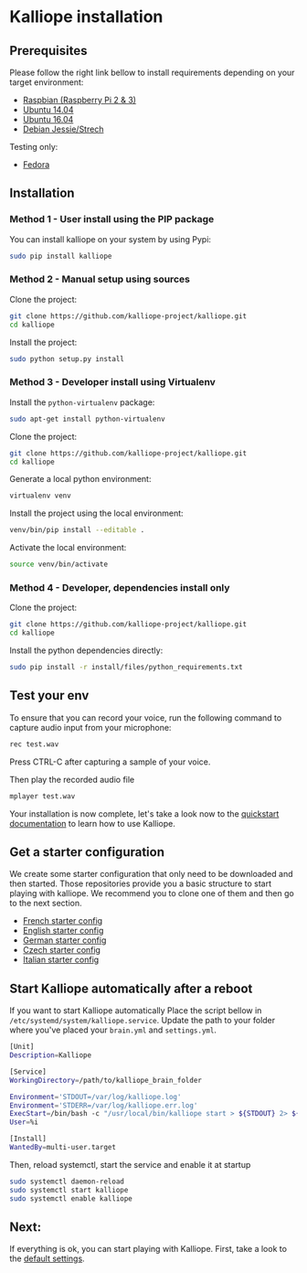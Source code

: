 # Kalliope installation

## Prerequisites

Please follow the right link bellow to install requirements depending on your target environment:
- [Raspbian (Raspberry Pi 2 & 3)](installation/raspbian.md)
- [Ubuntu 14.04](installation/ubuntu_14.04.md)
- [Ubuntu 16.04](installation/ubuntu_16.04.md)
- [Debian Jessie/Strech](installation/debian.md)

Testing only:
- [Fedora](installation/fedora.md)

## Installation

### Method 1 - User install using the PIP package

You can install kalliope on your system by using Pypi:
```bash
sudo pip install kalliope
```

### Method 2 - Manual setup using sources

Clone the project:
```bash
git clone https://github.com/kalliope-project/kalliope.git
cd kalliope
```

Install the project:
```bash
sudo python setup.py install
```

### Method 3 - Developer install using Virtualenv

Install the `python-virtualenv` package:
```bash
sudo apt-get install python-virtualenv
```

Clone the project:
```bash
git clone https://github.com/kalliope-project/kalliope.git
cd kalliope
```

Generate a local python environment:
```bash
virtualenv venv
```

Install the project using the local environment:
```bash
venv/bin/pip install --editable .
```

Activate the local environment:
```bash
source venv/bin/activate
```

### Method 4 - Developer, dependencies install only

Clone the project:
```bash
git clone https://github.com/kalliope-project/kalliope.git
cd kalliope
```

Install the python dependencies directly:
```bash
sudo pip install -r install/files/python_requirements.txt
```

## Test your env

To ensure that you can record your voice, run the following command to capture audio input from your microphone:
```bash
rec test.wav
```

Press CTRL-C after capturing a sample of your voice.

Then play the recorded audio file
```bash
mplayer test.wav
```

Your installation is now complete, let's take a look now to the [quickstart documentation](installation/quickstart.md) to learn how to use Kalliope.

## Get a starter configuration
We create some starter configuration that only need to be downloaded and then started. 
Those repositories provide you a basic structure to start playing with kalliope. We recommend you to clone one of them and then go to the next section.

- [French starter config](https://github.com/kalliope-project/kalliope_starter_fr)
- [English starter config](https://github.com/kalliope-project/kalliope_starter_en)
- [German starter config](https://github.com/kalliope-project/kalliope_starter_de)
- [Czech starter config](https://github.com/kalliope-project/kalliope_starter_cs)
- [Italian starter config](https://github.com/kalliope-project/kalliope_starter_it)


## Start Kalliope automatically after a reboot

If you want to start Kalliope automatically Place the script bellow in `/etc/systemd/system/kalliope.service`.
Update the path to your folder where you've placed your `brain.yml` and `settings.yml`.
```bash
[Unit]
Description=Kalliope

[Service]
WorkingDirectory=/path/to/kalliope_brain_folder

Environment='STDOUT=/var/log/kalliope.log'
Environment='STDERR=/var/log/kalliope.err.log'
ExecStart=/bin/bash -c "/usr/local/bin/kalliope start > ${STDOUT} 2> ${STDERR}"
User=%i

[Install]
WantedBy=multi-user.target
```

Then, reload systemctl, start the service and enable it at startup
```bash
sudo systemctl daemon-reload
sudo systemctl start kalliope
sudo systemctl enable kalliope
```

## Next: 
If everything is ok, you can start playing with Kalliope. First, take a look to the [default settings](settings.md).
